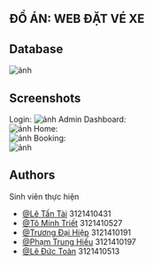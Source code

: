 
## ĐỒ ÁN: WEB ĐẶT VÉ XE 
## Database
![ảnh](https://github.com/user-attachments/assets/fd93452a-1632-4dc3-8c85-3f862b7da3d0)
## Screenshots  
Login:
![ảnh](https://github.com/user-attachments/assets/3fd9ed4e-9164-4f66-afa9-17152acc4429)
Admin Dashboard:  
![ảnh](https://github.com/user-attachments/assets/1ffee6fc-b813-4667-bb8c-cad66b3fe2e6)
Home:  
![ảnh](https://github.com/user-attachments/assets/e4b01484-6c0f-4c06-b07b-8ef77a42f2d6)
Booking:  
![ảnh](https://github.com/user-attachments/assets/a89b28e8-3dbe-4105-8cb0-d8ad0cd7b8b7)


## Authors
Sinh viên thực hiện
- [@Lê Tấn Tài](https://github.com/LeTaiSGU) 3121410431
-  [@Tô Minh Triết](https://github.com/minhtriet03s) 3121410527
-  [@Trương Đại Hiệp](https://github.com/TruongDHiep) 3121410191
-  [@Phạm Trung Hiếu](https://github.com/hiudune29) 3121410197
-  [@Lê Đức Toàn](https://github.com/Toan-LD) 3121410513

